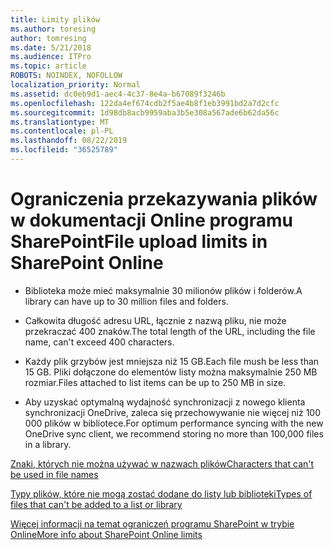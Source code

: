 ```yaml
---
title: Limity plików
ms.author: toresing
author: tomresing
ms.date: 5/21/2018
ms.audience: ITPro
ms.topic: article
ROBOTS: NOINDEX, NOFOLLOW
localization_priority: Normal
ms.assetid: dc0eb9d1-aec4-4c37-8e4a-b67089f3246b
ms.openlocfilehash: 122da4ef674cdb2f5ae4b8f1eb3991bd2a7d2cfc
ms.sourcegitcommit: 1d98db8acb9959aba3b5e308a567ade6b62da56c
ms.translationtype: MT
ms.contentlocale: pl-PL
ms.lasthandoff: 08/22/2019
ms.locfileid: "36525789"
---
```

# <a name="file-upload-limits-in-sharepoint-online"></a><span data-ttu-id="0c4ab-102">Ograniczenia przekazywania plików w dokumentacji Online programu SharePoint</span><span class="sxs-lookup"><span data-stu-id="0c4ab-102">File upload limits in SharePoint Online</span></span>

- <span data-ttu-id="0c4ab-103">Biblioteka może mieć maksymalnie 30 milionów plików i folderów.</span><span class="sxs-lookup"><span data-stu-id="0c4ab-103">A library can have up to 30 million files and folders.</span></span>
    
- <span data-ttu-id="0c4ab-104">Całkowita długość adresu URL, łącznie z nazwą pliku, nie może przekraczać 400 znaków.</span><span class="sxs-lookup"><span data-stu-id="0c4ab-104">The total length of the URL, including the file name, can't exceed 400 characters.</span></span>
    
- <span data-ttu-id="0c4ab-105">Każdy plik grzybów jest mniejsza niż 15 GB.</span><span class="sxs-lookup"><span data-stu-id="0c4ab-105">Each file mush be less than 15 GB.</span></span> <span data-ttu-id="0c4ab-106">Pliki dołączone do elementów listy można maksymalnie 250 MB rozmiar.</span><span class="sxs-lookup"><span data-stu-id="0c4ab-106">Files attached to list items can be up to 250 MB in size.</span></span>
    
- <span data-ttu-id="0c4ab-107">Aby uzyskać optymalną wydajność synchronizacji z nowego klienta synchronizacji OneDrive, zaleca się przechowywanie nie więcej niż 100 000 plików w bibliotece.</span><span class="sxs-lookup"><span data-stu-id="0c4ab-107">For optimum performance syncing with the new OneDrive sync client, we recommend storing no more than 100,000 files in a library.</span></span> 
    
[<span data-ttu-id="0c4ab-108">Znaki, których nie można używać w nazwach plików</span><span class="sxs-lookup"><span data-stu-id="0c4ab-108">Characters that can't be used in file names</span></span>](https://go.microsoft.com/fwlink/?linkid=866430)
  
[<span data-ttu-id="0c4ab-109">Typy plików, które nie mogą zostać dodane do listy lub biblioteki</span><span class="sxs-lookup"><span data-stu-id="0c4ab-109">Types of files that can't be added to a list or library</span></span>](https://go.microsoft.com/fwlink/?linkid=273757)
  
[<span data-ttu-id="0c4ab-110">Więcej informacji na temat ograniczeń programu SharePoint w trybie Online</span><span class="sxs-lookup"><span data-stu-id="0c4ab-110">More info about SharePoint Online limits</span></span>](https://go.microsoft.com/fwlink/?linkid=271273)
  

